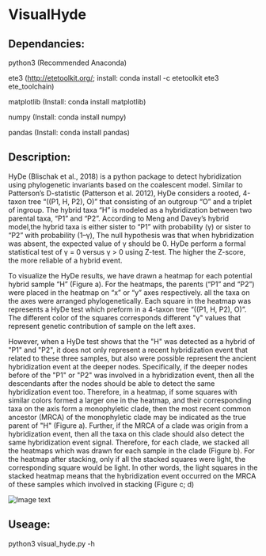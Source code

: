 # VisualHyde
## Dependancies: 
  python3 (Recommended Anaconda)
  
  ete3 (http://etetoolkit.org/;  install: conda install -c etetoolkit ete3 ete_toolchain)
  
  matplotlib (Install: conda install matplotlib)
  
  numpy (Install: conda install numpy)
  
  pandas (Install: conda install pandas)
  

## Description:

  HyDe (Blischak et al., 2018) is a python package to detect hybridization using phylogenetic invariants based on the coalescent model. Similar to Patterson’s D-statistic (Patterson et al. 2012), HyDe considers a rooted, 4-taxon tree “((P1, H, P2), O)” that consisting of an outgroup “O” and a triplet of ingroup. The hybrid taxa “H” is modeled as a hybridization between two parental taxa, “P1” and “P2”. According to Meng and Davey’s hybrid model,the hybrid taxa is either sister to “P1” with probability (γ) or sister to “P2” with probability (1–γ), The null hypothesis was that when hybridization was absent, the expected value of γ should be 0. HyDe perform a formal statistical test of γ = 0 versus γ > 0 using Z-test. The higher the Z-score, the more reliable of a hybrid event.

  To visualize the HyDe results, we have drawn a heatmap for each potential hybrid sample “H” (Figure a). For the heatmaps, the parents (“P1” and “P2”) were placed in the heatmap on “x” or “y” axes respectively. all the taxa on the axes were arranged phylogenetically. Each square in the heatmap was represents a HyDe test which preform in a 4-taxon tree “((P1, H, P2), O)”. The different color of the squares corresponds different "γ" values that represent genetic contribution of sample on the left axes. 
  
  However, when a HyDe test shows that the "H" was detected as a hybrid of "P1"   and "P2", it does not only represent a recent hybridization event that related to these three samples, but also were possible represent the ancient hybridization event at the deeper nodes. Specifically, if the deeper nodes before of the "P1" or "P2" was involved in a hybridization event, then all the descendants after the nodes should be able to detect the same hybridization event too. Therefore, in a heatmap, if some squares with similar colors formed a larger one in the heatmap, and their corresponding taxa on the axis form a monophyletic clade, then the most recent common ancestor (MRCA) of the monophyletic clade may be indicated as the true parent of "H" (Figure a). Further, if the MRCA of a clade was origin from a hybridization event, then all the taxa on this clade should also detect the same hybridization event signal. Therefore, for each clade, we stacked all the heatmaps which was drawn for each sample in the clade (Figure b). For the heatmap after stacking, only if all the stacked squares were light, the corresponding square would be light. In other words, the light squares in the stacked heatmap means that the hybridization event occurred on the MRCA of these samples which involved in stacking (Figure c; d)

 ![Image text](https://github.com/Jhe1004/VisualHyde/blob/main/figure_1.jpg)

## Useage:

python3 visual_hyde.py -h

